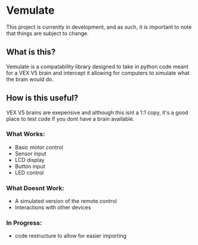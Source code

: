 # Vemulate
This project is currently in development, and as such, it is important to note that things are subject to change.

## What is this?

Vemulate is a compatability library designed to take in python code meant for a VEX V5 brain and intercept it allowing for computers to simulate what the brain would do.

## How is this useful?

VEX V5 brains are exepensive and although this isnt a 1:1 copy, it's a good place to test code if you dont have a brain available.

### What Works:

- Basic motor control
- Sensor input
- LCD display
- Button input
- LED control


### What Doesnt Work:

- A simulated version of the remote control
- Interactions with other devices


### In Progress:
- code restructure to allow for easier importing